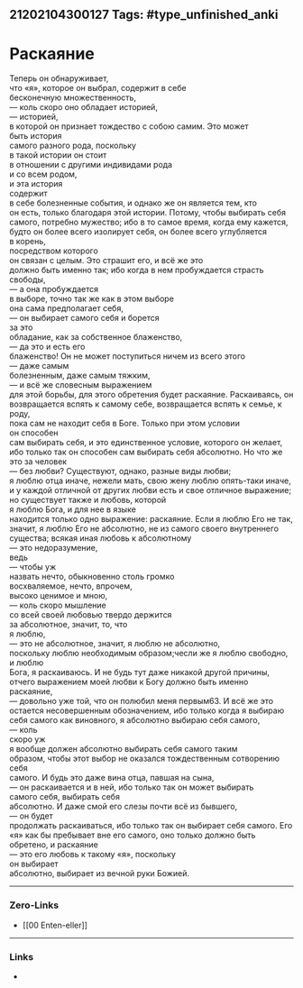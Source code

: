 21202104300127
Tags: #type_unfinished_anki 
---
# Раскаяние

Теперь он обнаруживает, <br>что «я», которое он выбрал, содержит в себе <br>бесконечную множественность, <br>— коль скоро оно обладает историей, <br>— историей, <br>в которой он признает тождество с собою самим. Это может <br>быть история <br>самого разного рода, поскольку <br>в такой истории он стоит <br>в отношении с другими индивидами рода <br>и со всем родом, <br>и эта история <br>содержит <br>в себе болезненные события, и однако же он является тем, кто <br>он есть, только благодаря этой истории. Потому, чтобы выбирать себя <br>самого, потребно мужество; ибо в то самое время, когда ему кажется, <br>будто он более всего изолирует себя, он более всего углубляется <br>в корень, <br>посредством которого <br>он связан с целым. Это страшит его, и всё же это <br>должно быть именно так; ибо когда в нем пробуждается страсть <br>свободы, <br>— а она пробуждается <br>в выборе, точно так же как в этом выборе <br>она сама предполагает себя, <br>— он выбирает самого себя и борется <br>за это <br>обладание, как за собственное блаженство, <br>— да это и есть его <br>блаженство! Он не может поступиться ничем из всего этого <br>— даже самым <br>болезненным, даже самым тяжким, <br>— и всё же словесным выражением <br>для этой борьбы, для этого обретения будет раскаяние. Раскаиваясь, он <br>возвращается вспять к самому себе, возвращается вспять к семье, к роду, <br>пока сам не находит себя в Боге. Только при этом условии <br>он способен <br>сам выбирать себя, и это единственное условие, которого он желает, <br>ибо только так он способен сам выбирать себя абсолютно. Но что же <br>это за человек <br>— без любви? Существуют, однако, разные виды любви; <br>я люблю отца иначе, нежели мать, свою жену люблю опять-таки иначе, <br>и у каждой отличной от других любви есть и свое отличное выражение; <br>но существует также и любовь, которой <br>я люблю Бога, и для нее в языке <br>находится только одно выражение: раскаяние. Если я люблю Его не так, <br>значит, я люблю Его не абсолютно, не из самого своего внутреннего <br>существа; всякая иная любовь к абсолютному <br>— это недоразумение, <br>ведь <br>— чтобы уж <br>назвать нечто, обыкновенно столь громко <br>восхваляемое, нечто, впрочем, <br>высоко ценимое и мною, <br>— коль скоро мышление <br>со всей своей любовью твердо держится <br>за абсолютное, значит, то, что <br>я люблю, <br>— это не абсолютное, значит, я люблю не абсолютно, <br>поскольку люблю необходимым образом;чесли же я люблю свободно, и люблю <br>Бога, я раскаиваюсь. И не будь тут даже никакой другой причины, <br>отчего выражением моей любви к Богу должно быть именно <br>раскаяние, <br>— довольно уже той, что он полюбил меня первым63. И всё же это <br>остается несовершенным обозначением, ибо только когда я выбираю <br>себя самого как виновного, я абсолютно выбираю себя самого, <br>— коль <br>скоро уж <br>я вообще должен абсолютно выбирать себя самого таким <br>образом, чтобы этот выбор не оказался тождественным сотворению себя <br>самого. И будь это даже вина отца, павшая на сына, <br>— он раскаивается и в ней, ибо только так он может выбирать <br>самого себя, выбирать себя <br>абсолютно. И даже смой его слезы почти всё из бывшего, <br>— он будет <br>продолжать раскаиваться, ибо только так он выбирает себя самого. Его <br>«я» как бы пребывает вне его самого, оно только должно быть <br>обретено, и раскаяние <br>— это его любовь к такому «я», поскольку <br>он выбирает <br>абсолютно, выбирает из вечной руки Божией.

---
### Zero-Links
- [[00 Enten-eller]]
---
### Links
-